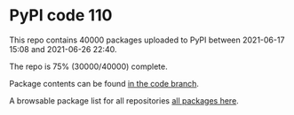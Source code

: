 # PyPI code 110

This repo contains 40000 packages uploaded to PyPI between 
2021-06-17 15:08 and 2021-06-26 22:40.

The repo is 75% (30000/40000) complete.

Package contents can be found [in the code branch](https://github.com/pypi-data/pypi-mirror-110/tree/code/packages).

A browsable package list for all repositories [all packages here](https://pypi-data.github.io/website/repositories/pypi-mirror-110).


